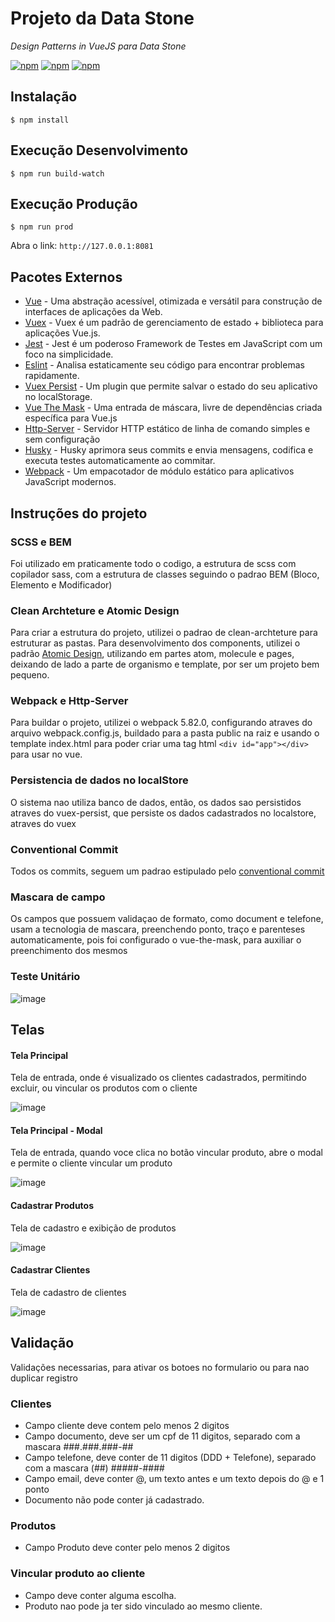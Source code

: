 # Projeto da Data Stone
_Design Patterns in VueJS para Data Stone_

[![npm](https://img.shields.io/badge/node-14.20.1-passing?style=flat&logo=node
)](https://nodejs.org/) [![npm](https://img.shields.io/badge/npm-9.2.0-blue)](https://nodejs.org/) [![npm](https://img.shields.io/badge/tests-passing-orange)](https://nodejs.org/)

## Instalação

```console
$ npm install
```

## Execução Desenvolvimento
```console
$ npm run build-watch
```

## Execução Produção
```console
$ npm run prod
````
Abra o link: ```http://127.0.0.1:8081```

## Pacotes Externos

- [Vue](https://vuejs.org/) - Uma abstração acessível, otimizada e versátil para construção de interfaces de aplicações da Web.
- [Vuex](https://vuex.vuejs.org/) - Vuex é um padrão de gerenciamento de estado + biblioteca para aplicações Vue.js.
- [Jest](https://jestjs.io/pt-BR/) - Jest é um poderoso Framework de Testes em JavaScript com um foco na simplicidade.
- [Eslint](https://eslint.org/) - Analisa estaticamente seu código para encontrar problemas rapidamente.
- [Vuex Persist](https://championswimmer.in/vuex-persist/) - Um plugin que permite salvar o estado do seu aplicativo no localStorage.
- [Vue The Mask](https://vuejs-tips.github.io/vue-the-mask/) - Uma entrada de máscara, livre de dependências criada específica para Vue.js
- [Http-Server](https://github.com/http-party/http-server) - Servidor HTTP estático de linha de comando simples e sem configuração
- [Husky](https://typicode.github.io/husky/) - Husky aprimora seus commits e envia mensagens, codifica e executa testes automaticamente ao commitar.
- [Webpack](https://webpack.js.org/)  - Um empacotador de módulo estático para aplicativos JavaScript modernos.

## Instruções do projeto

### SCSS e BEM
Foi utilizado em praticamente todo o codigo, a estrutura de scss com copilador sass, com a estrutura de classes seguindo o padrao BEM (Bloco, Elemento e Modificador)

### Clean Archteture e Atomic Design
Para criar a estrutura do projeto, utilizei o padrao de clean-archteture para estruturar as pastas.
Para desenvolvimento dos components, utilizei o padrão [Atomic Design](https://medium.com/pretux/atomic-design-o-que-%C3%A9-como-surgiu-e-sua-import%C3%A2ncia-para-a-cria%C3%A7%C3%A3o-do-design-system-e3ac7b5aca2c), utilizando em partes atom, molecule e pages, deixando de lado a parte de organismo e template, por ser um projeto bem pequeno.

### Webpack e Http-Server
Para buildar o projeto, utilizei o webpack 5.82.0, configurando atraves do arquivo webpack.config.js, buildado para a pasta public na raiz e usando o template index.html para poder criar uma tag html ```<div id="app"></div>``` para usar no vue.

### Persistencia de dados no localStore
O sistema nao utiliza banco de dados, então, os dados sao persistidos atraves do vuex-persist, que persiste os dados cadastrados no localstore, atraves do vuex

### Conventional Commit
Todos os commits, seguem um padrao estipulado pelo [conventional commit](https://www.conventionalcommits.org/en/v1.0.0/#specification)

### Mascara de campo
Os campos que possuem validaçao de formato, como document e telefone, usam a tecnologia de mascara, preenchendo ponto, traço e parenteses automaticamente, pois foi configurado o vue-the-mask, para auxiliar o preenchimento dos mesmos

### Teste Unitário
![image](https://github.com/laercio-nogueira/patterns-vuejs/assets/14927246/88a830e1-2673-47fc-b504-15a8243b1207)


## Telas

#### Tela Principal
Tela de entrada, onde é visualizado os clientes cadastrados, permitindo excluir, ou vincular os produtos com o cliente

![image](https://github.com/laercio-nogueira/patterns-vuejs/assets/14927246/7cba4178-0814-4793-b4f1-8572fee3d6a0)

#### Tela Principal - Modal
Tela de entrada, quando voce clica no botão vincular produto, abre o modal e permite o cliente vincular um produto

![image](https://github.com/laercio-nogueira/patterns-vuejs/assets/14927246/b9ccf24d-c78d-4860-a9fd-ad8675ae9b1c)

#### Cadastrar Produtos
Tela de cadastro e exibição de produtos

![image](https://github.com/laercio-nogueira/patterns-vuejs/assets/14927246/c64fb66b-1766-4f77-88eb-7a1fd208edb8)

#### Cadastrar Clientes
Tela de cadastro de clientes

![image](https://github.com/laercio-nogueira/patterns-vuejs/assets/14927246/dc99d09c-3c1a-4019-b794-196150f3898e)

## Validação
Validações necessarias, para ativar os botoes no formulario ou para nao duplicar registro

### Clientes

- Campo cliente deve contem pelo menos 2 digitos
- Campo documento, deve ser um cpf de 11 digitos, separado com a mascara ###.###.###-##
- Campo telefone, deve conter de 11 digitos (DDD + Telefone), separado com a mascara (##) #####-####
- Campo email, deve conter @, um texto antes e um texto depois do @ e 1 ponto
- Documento não pode conter já cadastrado.

### Produtos

- Campo Produto deve conter pelo menos 2 digitos

### Vincular produto ao cliente

- Campo deve conter alguma escolha.
- Produto nao pode ja ter sido vinculado ao mesmo cliente.

  

